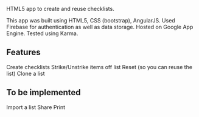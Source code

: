 HTML5 app to create and reuse checklists.

This app was built using HTML5, CSS (bootstrap), AngularJS. Used Firebase for authentication as well as data storage. Hosted on Google App Engine. Tested using Karma.

Features
--------
Create checklists 
Strike/Unstrike items off list 
Reset (so you can reuse the list) 
Clone a list

To be implemented
-----------------
Import a list 
Share 
Print
